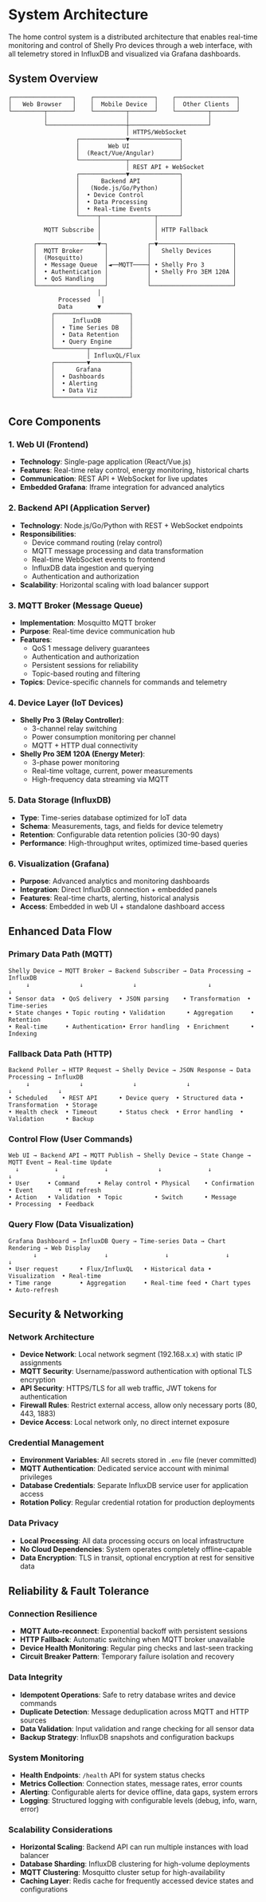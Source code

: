 # System Architecture

The home control system is a distributed architecture that enables real-time monitoring and control of Shelly Pro devices through a web interface, with all telemetry stored in InfluxDB and visualized via Grafana dashboards.

## System Overview

```
┌─────────────────┐    ┌─────────────────┐    ┌─────────────────┐
│   Web Browser   │    │  Mobile Device  │    │  Other Clients  │
└─────────┬───────┘    └─────────┬───────┘    └─────────┬───────┘
          │                      │                      │
          └──────────────────────┼──────────────────────┘
                                 │ HTTPS/WebSocket
                   ┌─────────────▼──────────────┐
                   │        Web UI              │
                   │  (React/Vue/Angular)       │
                   └─────────────┬──────────────┘
                                 │ REST API + WebSocket
                   ┌─────────────▼──────────────┐
                   │      Backend API           │
                   │   (Node.js/Go/Python)      │
                   │  • Device Control          │
                   │  • Data Processing         │
                   │  • Real-time Events        │
                   └─────┬───────────────┬──────┘
                         │               │
          MQTT Subscribe │               │ HTTP Fallback
                         │               │
       ┌─────────────────▼─┐           ┌─▼─────────────────────┐
       │  MQTT Broker      │           │   Shelly Devices      │
       │  (Mosquitto)      │           │                       │
       │  • Message Queue  │◄──MQTT────┤ • Shelly Pro 3        │
       │  • Authentication │           │ • Shelly Pro 3EM 120A │
       │  • QoS Handling   │           │                       │
       └───────────────────┘           └───────────────────────┘
                         │
              Processed   │
              Data       ▼
            ┌─────────────────────┐
            │     InfluxDB        │
            │  • Time Series DB   │
            │  • Data Retention   │
            │  • Query Engine     │
            └─────────┬───────────┘
                      │ InfluxQL/Flux
            ┌─────────▼───────────┐
            │      Grafana        │
            │  • Dashboards       │
            │  • Alerting         │
            │  • Data Viz         │
            └─────────────────────┘
```

## Core Components

### 1. Web UI (Frontend)
- **Technology**: Single-page application (React/Vue.js)
- **Features**: Real-time relay control, energy monitoring, historical charts
- **Communication**: REST API + WebSocket for live updates
- **Embedded Grafana**: Iframe integration for advanced analytics

### 2. Backend API (Application Server)
- **Technology**: Node.js/Go/Python with REST + WebSocket endpoints
- **Responsibilities**:
  - Device command routing (relay control)
  - MQTT message processing and data transformation
  - Real-time WebSocket events to frontend
  - InfluxDB data ingestion and querying
  - Authentication and authorization
- **Scalability**: Horizontal scaling with load balancer support

### 3. MQTT Broker (Message Queue)
- **Implementation**: Mosquitto MQTT broker
- **Purpose**: Real-time device communication hub
- **Features**:
  - QoS 1 message delivery guarantees
  - Authentication and authorization
  - Persistent sessions for reliability
  - Topic-based routing and filtering
- **Topics**: Device-specific channels for commands and telemetry

### 4. Device Layer (IoT Devices)
- **Shelly Pro 3 (Relay Controller)**:
  - 3-channel relay switching
  - Power consumption monitoring per channel
  - MQTT + HTTP dual connectivity
- **Shelly Pro 3EM 120A (Energy Meter)**:
  - 3-phase power monitoring
  - Real-time voltage, current, power measurements
  - High-frequency data streaming via MQTT

### 5. Data Storage (InfluxDB)
- **Type**: Time-series database optimized for IoT data
- **Schema**: Measurements, tags, and fields for device telemetry
- **Retention**: Configurable data retention policies (30-90 days)
- **Performance**: High-throughput writes, optimized time-based queries

### 6. Visualization (Grafana)
- **Purpose**: Advanced analytics and monitoring dashboards
- **Integration**: Direct InfluxDB connection + embedded panels
- **Features**: Real-time charts, alerting, historical analysis
- **Access**: Embedded in web UI + standalone dashboard access

## Enhanced Data Flow

### Primary Data Path (MQTT)
```
Shelly Device → MQTT Broker → Backend Subscriber → Data Processing → InfluxDB
     ↓              ↓              ↓                    ↓             ↓
• Sensor data  • QoS delivery  • JSON parsing    • Transformation  • Time-series
• State changes • Topic routing • Validation      • Aggregation     • Retention
• Real-time     • Authentication• Error handling  • Enrichment      • Indexing
```

### Fallback Data Path (HTTP)
```
Backend Poller → HTTP Request → Shelly Device → JSON Response → Data Processing → InfluxDB
     ↓              ↓              ↓              ↓                    ↓             ↓
• Scheduled    • REST API      • Device query  • Structured data • Transformation  • Storage
• Health check  • Timeout      • Status check  • Error handling  • Validation      • Backup
```

### Control Flow (User Commands)
```
Web UI → Backend API → MQTT Publish → Shelly Device → State Change → MQTT Event → Real-time Update
  ↓          ↓             ↓              ↓             ↓              ↓              ↓
• User     • Command     • Relay control • Physical    • Confirmation • Event       • UI refresh
• Action   • Validation  • Topic         • Switch      • Message      • Processing  • Feedback
```

### Query Flow (Data Visualization)
```
Grafana Dashboard → InfluxDB Query → Time-series Data → Chart Rendering → Web Display
       ↓                   ↓                ↓                ↓               ↓
• User request      • Flux/InfluxQL   • Historical data • Visualization  • Real-time
• Time range        • Aggregation     • Real-time feed • Chart types    • Auto-refresh
```

## Security & Networking

### Network Architecture
- **Device Network**: Local network segment (192.168.x.x) with static IP assignments
- **MQTT Security**: Username/password authentication with optional TLS encryption
- **API Security**: HTTPS/TLS for all web traffic, JWT tokens for authentication
- **Firewall Rules**: Restrict external access, allow only necessary ports (80, 443, 1883)
- **Device Access**: Local network only, no direct internet exposure

### Credential Management
- **Environment Variables**: All secrets stored in `.env` file (never committed)
- **MQTT Authentication**: Dedicated service account with minimal privileges
- **Database Credentials**: Separate InfluxDB service user for application access
- **Rotation Policy**: Regular credential rotation for production deployments

### Data Privacy
- **Local Processing**: All data processing occurs on local infrastructure
- **No Cloud Dependencies**: System operates completely offline-capable
- **Data Encryption**: TLS in transit, optional encryption at rest for sensitive data

## Reliability & Fault Tolerance

### Connection Resilience
- **MQTT Auto-reconnect**: Exponential backoff with persistent sessions
- **HTTP Fallback**: Automatic switching when MQTT broker unavailable
- **Device Health Monitoring**: Regular ping checks and last-seen tracking
- **Circuit Breaker Pattern**: Temporary failure isolation and recovery

### Data Integrity
- **Idempotent Operations**: Safe to retry database writes and device commands
- **Duplicate Detection**: Message deduplication across MQTT and HTTP sources
- **Data Validation**: Input validation and range checking for all sensor data
- **Backup Strategy**: InfluxDB snapshots and configuration backups

### System Monitoring
- **Health Endpoints**: `/health` API for system status checks
- **Metrics Collection**: Connection states, message rates, error counts
- **Alerting**: Configurable alerts for device offline, data gaps, system errors
- **Logging**: Structured logging with configurable levels (debug, info, warn, error)

### Scalability Considerations
- **Horizontal Scaling**: Backend API can run multiple instances with load balancer
- **Database Sharding**: InfluxDB clustering for high-volume deployments
- **MQTT Clustering**: Mosquitto cluster setup for high-availability
- **Caching Layer**: Redis cache for frequently accessed device states and configurations
